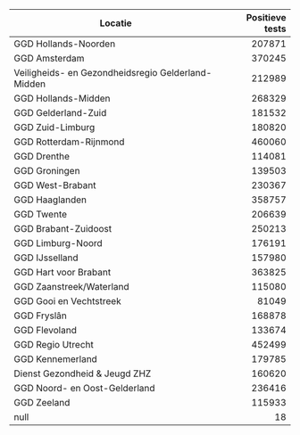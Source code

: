 | Locatie | Positieve tests |
|---------|----------------:|
| GGD Hollands-Noorden                     | 207871 |
| GGD Amsterdam                            | 370245 |
| Veiligheids- en Gezondheidsregio Gelderland-Midden | 212989 |
| GGD Hollands-Midden                      | 268329 |
| GGD Gelderland-Zuid                      | 181532 |
| GGD Zuid-Limburg                         | 180820 |
| GGD Rotterdam-Rijnmond                   | 460060 |
| GGD Drenthe                              | 114081 |
| GGD Groningen                            | 139503 |
| GGD West-Brabant                         | 230367 |
| GGD Haaglanden                           | 358757 |
| GGD Twente                               | 206639 |
| GGD Brabant-Zuidoost                     | 250213 |
| GGD Limburg-Noord                        | 176191 |
| GGD IJsselland                           | 157980 |
| GGD Hart voor Brabant                    | 363825 |
| GGD Zaanstreek/Waterland                 | 115080 |
| GGD Gooi en Vechtstreek                  | 81049 |
| GGD Fryslân                              | 168878 |
| GGD Flevoland                            | 133674 |
| GGD Regio Utrecht                        | 452499 |
| GGD Kennemerland                         | 179785 |
| Dienst Gezondheid & Jeugd ZHZ            | 160620 |
| GGD Noord- en Oost-Gelderland            | 236416 |
| GGD Zeeland                              | 115933 |
| null                                     |    18 |
